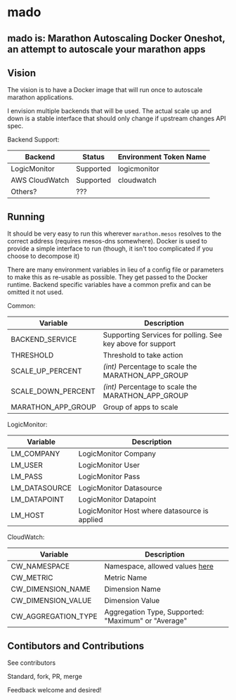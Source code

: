 # mado
mado is: Marathon Autoscaling Docker Oneshot, an attempt to autoscale your marathon apps
--------

## Vision
The vision is to have a Docker image that will run once to autoscale marathon applications.

I envision multiple backends that will be used. The actual scale up and down is a stable interface that should only change if upstream changes API spec.

Backend Support:

| Backend | Status | Environment Token Name |
| ----- | ----- | ----- |
| LogicMonitor | Supported | logicmonitor |
| AWS CloudWatch | Supported | cloudwatch |
| Others? | ??? | <nbsp> |

## Running
It should be very easy to run this wherever `marathon.mesos` resolves to the correct address (requires mesos-dns somewhere). Docker is used to provide a simple interface to run (though, it isn't too complicated if you choose to decompose it)

There are many environment variables in lieu of a config file or parameters to make this as re-usable as possible. They get passed to the Docker runtime. Backend specific variables have a common prefix and can be omitted it not used.

Common:

| Variable | Description |
| ------ | ------ |
| BACKEND_SERVICE | Supporting Services for polling. See key above for support |
| THRESHOLD | Threshold to take action |
| SCALE_UP_PERCENT | *(int)* Percentage to scale the MARATHON_APP_GROUP |
| SCALE_DOWN_PERCENT | *(int)* Percentage to scale the MARATHON_APP_GROUP |
| MARATHON_APP_GROUP | Group of apps to scale |

LogicMonitor:

| Variable | Description |
| ------ | ------ |
| LM_COMPANY | LogicMonitor Company |
| LM_USER | LogicMonitor User |
| LM_PASS | LogicMonitor Pass |
| LM_DATASOURCE | LogicMonitor Datasource |
| LM_DATAPOINT | LogicMonitor Datapoint |
| LM_HOST | LogicMonitor Host where datasource is applied |

CloudWatch:

| Variable | Description |
| ------ | ------ |
| CW_NAMESPACE | Namespace, allowed values [here](https://docs.aws.amazon.com/AmazonCloudWatch/latest/DeveloperGuide/aws-namespaces.html) |
| CW_METRIC | Metric Name |
| CW_DIMENSION_NAME | Dimension Name |
| CW_DIMENSION_VALUE | Dimension Value |
| CW_AGGREGATION_TYPE | Aggregation Type, Supported: "Maximum" or "Average" |


## Contibutors and Contributions
See contributors

Standard, fork, PR, merge

Feedback welcome and desired!
